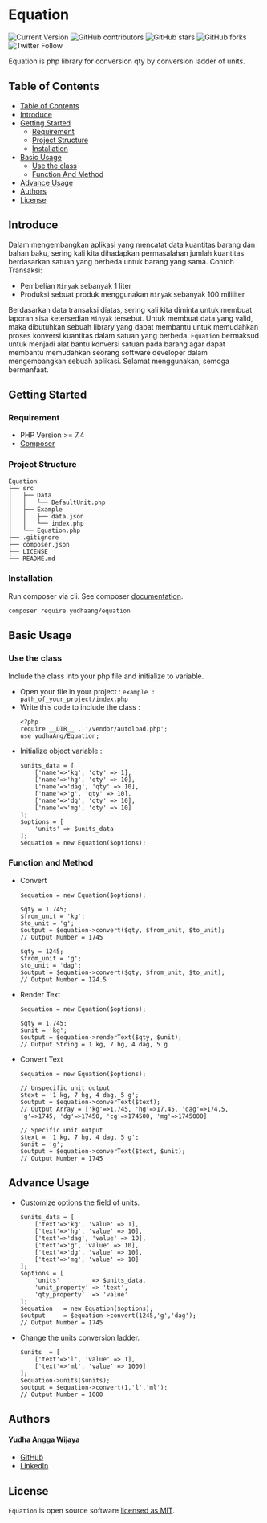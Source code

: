 # Equation

![Current Version](https://img.shields.io/badge/version-v1.0.0-blue)
![GitHub contributors](https://img.shields.io/github/contributors/yudhaAng-code/Equation)
![GitHub stars](https://img.shields.io/github/stars/yudhaAng-code/Equation?style=social)
![GitHub forks](https://img.shields.io/github/forks/yudhaAng-code/Equation?style=social)
![Twitter Follow](https://img.shields.io/twitter/follow/yudhaAng?style=social)

Equation is php library for conversion qty by conversion ladder of units.

## Table of Contents
- [Table of Contents](#table-of-contents)
- [Introduce](#introduce)
- [Getting Started](#getting-started)
	- [Requirement](#requirement)
	- [Project Structure](#project-structure)
	- [Installation](#installation)
- [Basic Usage](#basic-usage)
	- [Use the class](#use-the-class)
	- [Function And Method](#function-and-method)
- [Advance Usage](#advance-usage)
- [Authors](#authors)
- [License](#license)

## Introduce

Dalam mengembangkan aplikasi yang mencatat data kuantitas barang dan bahan baku, sering kali kita dihadapkan permasalahan jumlah kuantitas berdasarkan satuan yang berbeda untuk barang yang sama.
Contoh Transaksi:
- Pembelian `Minyak` sebanyak 1 liter
- Produksi sebuat produk menggunakan `Minyak` sebanyak 100 mililiter

Berdasarkan data transaksi diatas, sering kali kita diminta untuk membuat laporan sisa ketersedian `Minyak` tersebut.
Untuk membuat data yang valid, maka dibutuhkan sebuah library yang dapat membantu untuk memudahkan proses konversi kuantitas dalam satuan yang berbeda.
`Equation` bermaksud untuk menjadi alat bantu konversi satuan pada barang agar dapat membantu memudahkan seorang software developer dalam mengembangkan sebuah aplikasi.
Selamat menggunakan, semoga bermanfaat.

## Getting Started
### Requirement
* PHP Version >= 7.4
* [Composer][composer]

### Project Structure
```
Equation
├── src
│	├── Data
│	│	└── DefaultUnit.php
│	├── Example
│	│	├── data.json
│	│	└── index.php
│	└── Equation.php
├── .gitignore
├── composer.json
├── LICENSE
└── README.md
```
### Installation
Run composer via cli. 
See composer [documentation][composerDocumentation].
```
composer require yudhaang/equation
```
## Basic Usage

### Use the class
Include the class into your php file and initialize to variable.

* Open your file in your project :
    `example : path_of_your_project/index.php`
* Write this code to include the class :
    ```
    <?php
    require __DIR__ . '/vendor/autoload.php';
    use yudhaAng/Equation;
    ```
* Initialize object variable :
    ```
    $units_data = [
        ['name'=>'kg', 'qty' => 1],
        ['name'=>'hg', 'qty' => 10],
        ['name'=>'dag', 'qty' => 10],
        ['name'=>'g', 'qty' => 10],
        ['name'=>'dg', 'qty' => 10],
        ['name'=>'mg', 'qty' => 10]
    ];
    $options = [
        'units' => $units_data
    ];
    $equation = new Equation($options);
    ```
    
### Function and Method
* Convert
    ```
    $equation = new Equation($options);
    
    $qty = 1.745;
    $from_unit = 'kg';
    $to_unit = 'g';
    $output = $equation->convert($qty, $from_unit, $to_unit); 
    // Output Number = 1745
    
    $qty = 1245;
    $from_unit = 'g';
    $to_unit = 'dag';
    $output = $equation->convert($qty, $from_unit, $to_unit); 
    // Output Number = 124.5
    ```
* Render Text
    ```
    $equation = new Equation($options);
    
    $qty = 1.745;
    $unit = 'kg';
    $output = $equation->renderText($qty, $unit);
    // Output String = 1 kg, 7 hg, 4 dag, 5 g
    ```
* Convert Text
    ```
    $equation = new Equation($options);
    
    // Unspecific unit output
    $text = '1 kg, 7 hg, 4 dag, 5 g';
    $output = $equation->converText($text);
    // Output Array = ['kg'=>1.745, 'hg'=>17.45, 'dag'=>174.5, 'g'=>1745, 'dg'=>17450, 'cg'=>174500, 'mg'=>1745000]
    
    // Specific unit output
    $text = '1 kg, 7 hg, 4 dag, 5 g';
    $unit = 'g';
    $output = $equation->converText($text, $unit);
    // Output Number = 1745
    ```

## Advance Usage
* Customize options the field of units.
    ```
    $units_data = [
        ['text'=>'kg', 'value' => 1],
        ['text'=>'hg', 'value' => 10],
        ['text'=>'dag', 'value' => 10],
        ['text'=>'g', 'value' => 10],
        ['text'=>'dg', 'value' => 10],
        ['text'=>'mg', 'value' => 10]
    ];
    $options = [
        'units'         => $units_data,
        'unit_property' => 'text',
        'qty_property'  => 'value'
    ];
    $equation   = new Equation($options);
    $output     = $equation->convert(1245,'g','dag');
    // Output Number = 1745
    ```
* Change the units conversion ladder.
    ```
    $units  = [
        ['text'=>'l', 'value' => 1],
        ['text'=>'ml', 'value' => 1000]
    ];
    $equation->units($units);
    $output = $equation->convert(1,'l','ml');
    // Output Number = 1000
    ```
## Authors

#### Yudha Angga Wijaya
* [GitHub]
* [LinkedIn]

## License

`Equation` is open source software [licensed as MIT][license].


[//]: # (HyperLinks)

[GitHub Repository]: https://github.com/yudhaAng-code/Equation
[GitHub Pages]: https://yudhaAng-code.github.io/Equation
[tags]: https://github.com/yudhaAng-code/Equation/tags

[GitHub]: https://github.com/yudhaAng-code
[LinkedIn]: https://www.linkedin.com/in/yudha-angga-wijaya-75453a80

[contributors]: https://github.com/yudhaAng-code/Equation/contributors
[license]: https://github.com/yudhaAng-code/Equation/blob/master/LICENSE

[composer]: https://getcomposer.org
[composerDocumentation]: https://getcomposer.org/doc
